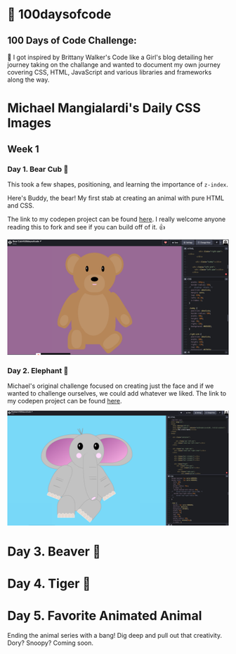 # 💫 100daysofcode

## 100 Days of Code Challenge:

💭 I got inspired by Brittany Walker's Code like a Girl's blog detailing her journey taking on the challange and wanted to document my own journey covering CSS, HTML, JavaScript and various libraries and frameworks along the way.
# Michael Mangialardi's Daily CSS Images 
## Week 1

### Day 1. Bear Cub 🐻

This took a few shapes, positioning, and learning the importance of `z-index`.

Here's Buddy, the bear! My first stab at creating an animal with pure HTML and CSS.

The link to my codepen project can be found <a href="https://codepen.io/soniaweb/pen/bGwBJYj?editors=1100">here</a>. I really welcome anyone reading this to fork and see if you can build off of it. 👍

<img src="./Screenshot 2020-12-12 at 16.21.23.png" />

### Day 2. Elephant 🐘
Michael's original challenge focused on creating just the face and if we wanted to challenge ourselves, we could add whatever we liked. The link to my codepen project can be found <a href="https://codepen.io/soniaweb/pen/RwGKaKB?editors=1100">here</a>.

<img src="./Screenshot 2020-12-12 at 19.46.24.png" />


# Day 3. Beaver 🐹

# Day 4. Tiger 🐯 

# Day 5. Favorite Animated Animal
Ending the animal series with a bang! Dig deep and pull out that creativity. Dory? Snoopy? Coming soon.

